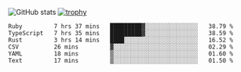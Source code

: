 ![GitHub stats](https://github-readme-stats.vercel.app/api?username=ksk001100&show_icons=true&theme=tokyonight)
[![trophy](https://github-profile-trophy.vercel.app/?username=ksk001100&theme=onedark)](https://github.com/ryo-ma/github-profile-trophy)

<!--START_SECTION:waka-->

```text
Ruby         7 hrs 37 mins   █████████▓░░░░░░░░░░░░░░░   38.79 %
TypeScript   7 hrs 35 mins   █████████▓░░░░░░░░░░░░░░░   38.59 %
Rust         3 hrs 14 mins   ████░░░░░░░░░░░░░░░░░░░░░   16.52 %
CSV          26 mins         ▓░░░░░░░░░░░░░░░░░░░░░░░░   02.29 %
YAML         18 mins         ▒░░░░░░░░░░░░░░░░░░░░░░░░   01.60 %
Text         17 mins         ▒░░░░░░░░░░░░░░░░░░░░░░░░   01.50 %
```

<!--END_SECTION:waka-->
